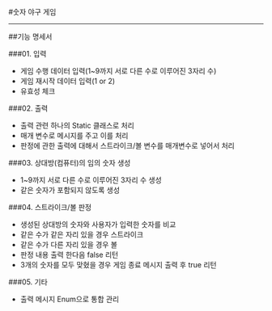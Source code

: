 #숫자 야구 게임

<hr/>

##기능 명세서

###01. 입력
 - 게임 수행 데이터 입력(1~9까지 서로 다른 수로 이루어진 3자리 수)
 - 게임 재시작 데이터 입력(1 or 2)
 - 유효성 체크

###02. 출력
 - 출력 관련 하나의 Static 클래스로 처리 
 - 매개 변수로 메시지를 주고 이를 처리 
 - 판정에 관한 출력에 대해서 스트라이크/볼 변수를 매개변수로 넣어서 처리

###03. 상대방(컴퓨터)의 임의 숫자 생성
- 1~9까지 서로 다른 수로 이루어진 3자리 수 생성 
- 같은 숫자가 포함되지 않도록 생성

###04. 스트라이크/볼 판정
- 생성된 상대방의 숫자와 사용자가 입력한 숫자를 비교
- 같은 수가 같은 자리 있을 경우 스트라이크
- 같은 수가 다른 자리 있을 경우 볼
- 판정 내용 출력 한다음 false 리턴 
- 3개의 숫자를 모두 맞혔을 경우 게임 종료 메시지 출력 후 true 리턴

###05. 기타
 -  출력 메시지 Enum으로 통합 관리

